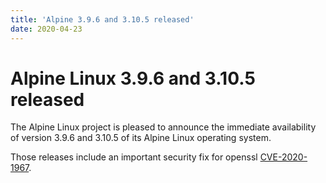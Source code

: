 ```yaml
---
title: 'Alpine 3.9.6 and 3.10.5 released'
date: 2020-04-23
---
```


Alpine Linux 3.9.6 and 3.10.5 released
===========================

The Alpine Linux project is pleased to announce the immediate
availability of version 3.9.6 and 3.10.5 of its Alpine Linux operating system.

Those releases include an important security fix for openssl [CVE-2020-1967](https://gitlab.alpinelinux.org/alpine/aports/issues/11429).

